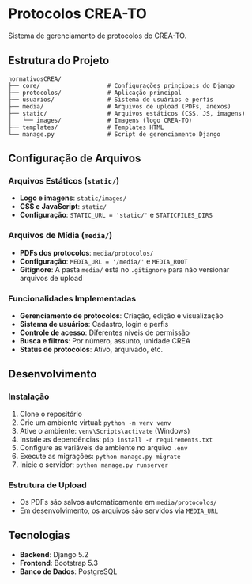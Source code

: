 # Protocolos CREA-TO

Sistema de gerenciamento de protocolos do CREA-TO.

## Estrutura do Projeto

```
normativosCREA/
├── core/                   # Configurações principais do Django
├── protocolos/             # Aplicação principal
├── usuarios/               # Sistema de usuários e perfis
├── media/                  # Arquivos de upload (PDFs, anexos)
├── static/                 # Arquivos estáticos (CSS, JS, imagens)
│   └── images/             # Imagens (logo CREA-TO)
├── templates/              # Templates HTML
└── manage.py               # Script de gerenciamento Django
```

## Configuração de Arquivos

### Arquivos Estáticos (`static/`)
- **Logo e imagens**: `static/images/`
- **CSS e JavaScript**: `static/`
- **Configuração**: `STATIC_URL = 'static/'` e `STATICFILES_DIRS`

### Arquivos de Mídia (`media/`)
- **PDFs dos protocolos**: `media/protocolos/`
- **Configuração**: `MEDIA_URL = '/media/'` e `MEDIA_ROOT`
- **Gitignore**: A pasta `media/` está no `.gitignore` para não versionar arquivos de upload

### Funcionalidades Implementadas
- **Gerenciamento de protocolos**: Criação, edição e visualização
- **Sistema de usuários**: Cadastro, login e perfis
- **Controle de acesso**: Diferentes níveis de permissão
- **Busca e filtros**: Por número, assunto, unidade CREA
- **Status de protocolos**: Ativo, arquivado, etc.

## Desenvolvimento

### Instalação
1. Clone o repositório
2. Crie um ambiente virtual: `python -m venv venv`
3. Ative o ambiente: `venv\Scripts\activate` (Windows)
4. Instale as dependências: `pip install -r requirements.txt`
5. Configure as variáveis de ambiente no arquivo `.env`
6. Execute as migrações: `python manage.py migrate`
7. Inicie o servidor: `python manage.py runserver`

### Estrutura de Upload
- Os PDFs são salvos automaticamente em `media/protocolos/`
- Em desenvolvimento, os arquivos são servidos via `MEDIA_URL`

## Tecnologias
- **Backend**: Django 5.2
- **Frontend**: Bootstrap 5.3
- **Banco de Dados**: PostgreSQL